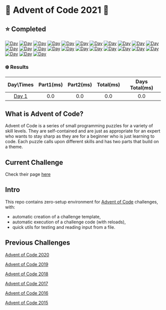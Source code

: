 # 🎄 Advent of Code 2021 🎄

## :star: Completed

<!--- (Star colored: [![Day](https://badgen.net/badge/01/%E2%98%85%E2%98%85/yellow)](src/day01)) -->

[![Day](https://badgen.net/badge/01/%E2%98%86%E2%98%86/black)](src/day01)
[![Day](https://badgen.net/badge/02/%E2%98%86%E2%98%86/black)](src/day02)
[![Day](https://badgen.net/badge/03/%E2%98%86%E2%98%86/black)](src/day03)
[![Day](https://badgen.net/badge/04/%E2%98%86%E2%98%86/black)](src/day04)
[![Day](https://badgen.net/badge/05/%E2%98%86%E2%98%86/black)](src/day05)
[![Day](https://badgen.net/badge/06/%E2%98%86%E2%98%86/black)](src/day06)
[![Day](https://badgen.net/badge/07/%E2%98%86%E2%98%86/black)](src/day07)
[![Day](https://badgen.net/badge/08/%E2%98%86%E2%98%86/black)](src/day08)
[![Day](https://badgen.net/badge/09/%E2%98%86%E2%98%86/black)](src/day09)
[![Day](https://badgen.net/badge/10/%E2%98%86%E2%98%86/black)](src/day10)
[![Day](https://badgen.net/badge/11/%E2%98%86%E2%98%86/black)](src/day11)
[![Day](https://badgen.net/badge/12/%E2%98%86%E2%98%86/black)](src/day12)
[![Day](https://badgen.net/badge/13/%E2%98%86%E2%98%86/black)](src/day13)
[![Day](https://badgen.net/badge/14/%E2%98%86%E2%98%86/black)](src/day14)
[![Day](https://badgen.net/badge/15/%E2%98%86%E2%98%86/black)](src/day15)
[![Day](https://badgen.net/badge/16/%E2%98%86%E2%98%86/black)](src/day16)
[![Day](https://badgen.net/badge/17/%E2%98%86%E2%98%86/black)](src/day17)
[![Day](https://badgen.net/badge/18/%E2%98%86%E2%98%86/black)](src/day18)
[![Day](https://badgen.net/badge/19/%E2%98%86%E2%98%86/black)](src/day19)
[![Day](https://badgen.net/badge/20/%E2%98%86%E2%98%86/black)](src/day20)
[![Day](https://badgen.net/badge/21/%E2%98%86%E2%98%86/black)](src/day21)
[![Day](https://badgen.net/badge/22/%E2%98%86%E2%98%86/black)](src/day22)
[![Day](https://badgen.net/badge/23/%E2%98%86%E2%98%86/black)](src/day23)
[![Day](https://badgen.net/badge/24/%E2%98%86%E2%98%86/black)](src/day24)
[![Day](https://badgen.net/badge/25/%E2%98%86%E2%98%86/black)](src/day25)

### :snowflake: Results

|      Day\Times       | Part1(ms) | Part2(ms) | Total(ms) | Days Total(ms) |
| :------------------: | :-------: | :-------: | :-------: | :------------: |
| [Day 1](./src/day01) |    0.0    |    0.0    |    0.0    |      0.0       |

## What is Advent of Code?

Advent of Code is a series of small programming puzzles for a variety of skill levels. They are self-contained and are just as appropriate for an expert who wants to stay sharp as they are for a beginner who is just learning to code. Each puzzle calls upon different skills and has two parts that build on a theme.

## Current Challenge

Check their page [here](https://adventofcode.com/2021)

## Intro

This repo contains zero-setup environment for [Advent of Code](https://adventofcode.com) challenges, with:

- automatic creation of a challenge template,
- automatic execution of a challenge code (with reloads),
- quick utils for testing and reading input from a file.

## Previous Challenges

[Advent of Code 2020](https://adventofcode.com/2020)

[Advent of Code 2019](https://adventofcode.com/2019)

[Advent of Code 2018](https://adventofcode.com/2018)

[Advent of Code 2017](https://adventofcode.com/2017)

[Advent of Code 2016](https://adventofcode.com/2016)

[Advent of Code 2015](https://adventofcode.com/2015)

